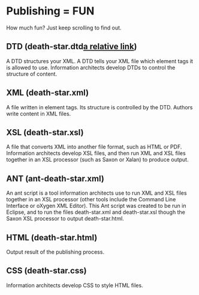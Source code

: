 # Publishing = FUN

How much fun? Just keep scrolling to find out.

## DTD (death-star.dtd[a relative link](myLib/death-star.dtd))

A DTD structures your XML. A DTD tells your XML file which element tags it is allowed to use. Information architects develop DTDs to control the structure of content.

## XML (death-star.xml)

A file written in element tags. Its structure is controlled by the DTD. Authors write content in XML files.

## XSL (death-star.xsl)

A file that converts XML into another file format, such as HTML or PDF. Information architects develop XSL files, and then run XML and XSL files together in an XSL processor (such as Saxon or Xalan) to produce output. 

## ANT (ant-death-star.xml)

An ant script is a tool information architects use to run XML and XSL files together in an XSL processor (other tools include the Command Line Interface or oXygen XML Editor). This Ant script was created to be run in Eclipse, and to run the files death-star.xml and death-star.xsl though the Saxon XSL processor to output death-star.html.

## HTML (death-star.html)

Output result of the publishing process.

## CSS (death-star.css)

Information architects develop CSS to style HTML files.
